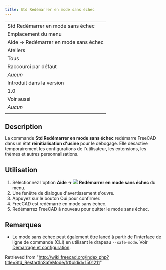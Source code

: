 ```yaml
---
title: Std Redémarrer en mode sans échec
---
```

|  |
| --- |
| Std Redémarrer en mode sans échec |
| Emplacement du menu |
| Aide → Redémarrer en mode sans échec |
| Ateliers |
| Tous |
| Raccourci par défaut |
| *Aucun* |
| Introduit dans la version |
| 1.0 |
| Voir aussi |
| *Aucun* |
|  |

## Description

La commande **Std Redémarrer en mode sans échec** redémarre FreeCAD dans un état **réinitialisation d'usine** pour le débogage. Elle désactive temporairement les configurations de l'utilisateur, les extensions, les thèmes et autres personnalisations.

## Utilisation

1. Sélectionnez l'option **Aide → ![](/images/Std_RestartInSafeMode.svg) Redémarrer en mode sans échec** du menu.
2. Une fenêtre de dialogue d'avertissement s'ouvre.
3. Appuyez sur le bouton Oui pour confirmer.
4. FreeCAD est redémarré en mode sans échec.
5. Redémarrez FreeCAD à nouveau pour quitter le mode sans échec.

## Remarques

* Le mode sans échec peut également être lancé à partir de l'interface de ligne de commande (CLI) en utilisant le drapeau `--safe-mode`. Voir [Démarrage et configuration](/Start_up_and_Configuration/fr "Start up and Configuration/fr").

Retrieved from "<http://wiki.freecad.org/index.php?title=Std_RestartInSafeMode/fr&oldid=1501211>"